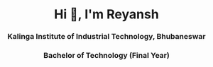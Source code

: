 
<h1 align="center">Hi 👋, I'm Reyansh</h1>
<h3 align="center">Kalinga Institute of Industrial Technology, Bhubaneswar</h3>
<h3 align="center">Bachelor of Technology (Final Year)</h3>
